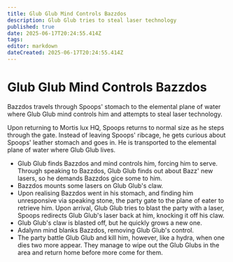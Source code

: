 ```yaml
---
title: Glub Glub Mind Controls Bazzdos
description: Glub Glub tries to steal laser technology
published: true
date: 2025-06-17T20:24:55.414Z
tags: 
editor: markdown
dateCreated: 2025-06-17T20:24:55.414Z
---
```


# Glub Glub Mind Controls Bazzdos
Bazzdos travels through Spoops' stomach to the elemental plane of water where Glub Glub mind controls him and attempts to steal laser technology.

Upon returning to Mortis lux HQ, Spoops returns to normal size as he steps through the gate. Instead of leaving Spoops' ribcage, he gets curious about Spoops' leather stomach and goes in. He is transported to the elemental plane of water where Glub Glub lives. 
- Glub Glub finds Bazzdos and mind controls him, forcing him to serve. Through speaking to Bazzdos, Glub Glub finds out about Bazz' new lasers, so he demands Bazzdos gice some to him.
- Bazzdos mounts some lasers on Glub Glub's claw.
- Upon realising Bazzdos went in his stomach, and finding him unresponsive via speaking stone, the party gate to the plane of eater to retrieve him. Upon arrival, Glub Glub tries to blast the party with a laser, Spoops redirects Glub Glub's laser back at him, knocking it off his claw. 
- Glub Glub's claw is blasted off, but he quickly grows a new one. 
- Adalynn mind blanks Bazzdos, removing Glub Glub's control.
- The party battle Glub Glub and kill him, however, like a hydra, when one dies two more appear. They manage to wipe out the Glub Glubs in the area and return home before more come for them.